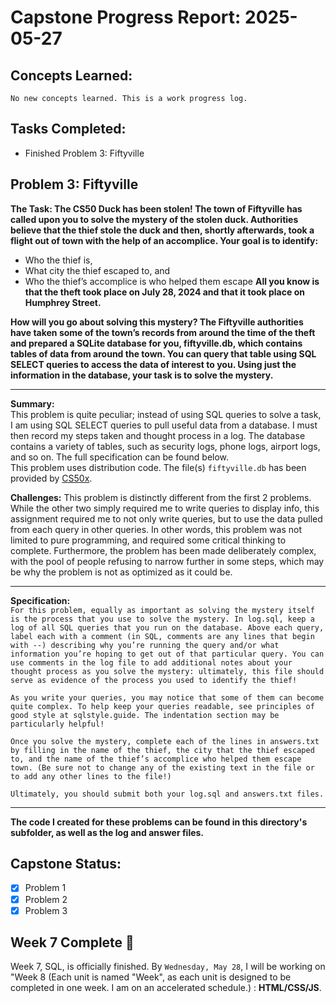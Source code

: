 # Capstone Progress Report: 2025-05-27

## Concepts Learned:
`No new concepts learned. This is a work progress log.`  

## Tasks Completed:
* Finished Problem 3: Fiftyville
  
  

## Problem 3: Fiftyville
**The Task: The CS50 Duck has been stolen! The town of Fiftyville has called upon you to solve the mystery of the stolen duck. Authorities believe that the thief stole the duck and then, shortly afterwards, took a flight out of town with the help of an accomplice. Your goal is to identify:**
* Who the thief is,
* What city the thief escaped to, and
* Who the thief’s accomplice is who helped them escape
**All you know is that the theft took place on July 28, 2024 and that it took place on Humphrey Street.**

**How will you go about solving this mystery? The Fiftyville authorities have taken some of the town’s records from around the time of the theft and prepared a SQLite database for you, fiftyville.db, which contains tables of data from around the town. You can query that table using SQL SELECT queries to access the data of interest to you. Using just the information in the database, your task is to solve the mystery.**
  
---
  
**Summary:**  
This problem is quite peculiar; instead of using SQL queries to solve a task, I am using SQL SELECT queries to pull useful data from a database. I must then record my steps taken and thought process in a log. The database contains a variety of tables, such as security logs, phone logs, airport logs, and so on. The full specification can be found below.  
This problem uses distribution code. The file(s) `fiftyville.db` has been provided by [CS50x](https://cs50.harvard.edu).

**Challenges:**
This problem is distinctly different from the first 2 problems. While the other two simply required me to write queries to display info, this assignment required me to not only write queries, but to use the data pulled from each query in other queries. In other words, this problem was not limited to pure programming, and required some critical thinking to complete. Furthermore, the problem has been made deliberately complex, with the pool of people refusing to narrow further in some steps, which may be why the problem is not as optimized as it could be. 

---

**Specification:**  
`For this problem, equally as important as solving the mystery itself is the process that you use to solve the mystery. In log.sql, keep a log of all SQL queries that you run on the database. Above each query, label each with a comment (in SQL, comments are any lines that begin with --) describing why you’re running the query and/or what information you’re hoping to get out of that particular query. You can use comments in the log file to add additional notes about your thought process as you solve the mystery: ultimately, this file should serve as evidence of the process you used to identify the thief!`

`As you write your queries, you may notice that some of them can become quite complex. To help keep your queries readable, see principles of good style at sqlstyle.guide. The indentation section may be particularly helpful!`

`Once you solve the mystery, complete each of the lines in answers.txt by filling in the name of the thief, the city that the thief escaped to, and the name of the thief’s accomplice who helped them escape town. (Be sure not to change any of the existing text in the file or to add any other lines to the file!)`

`Ultimately, you should submit both your log.sql and answers.txt files.`

---

**The code I created for these problems can be found in this directory's subfolder, as well as the log and answer files.**

## Capstone Status:
- [x] Problem 1  
- [x] Problem 2  
- [x] Problem 3  
  
## Week 7 Complete 🎉
Week 7, SQL, is officially finished. By `Wednesday, May 28`, I will be working on "Week 8 (Each unit is named "Week", as each unit is designed to be completed in one week. I am on an accelerated schedule.) : **HTML/CSS/JS**.

